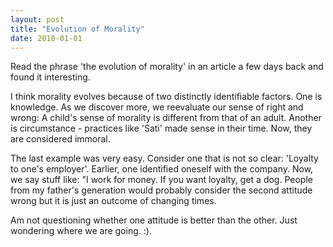 ```yaml
---
layout: post
title: "Evolution of Morality"
date: 2010-01-01
---
```

Read the phrase 'the evolution of morality' in an article a few days back and found it interesting. 

I think morality evolves because of two distinctly identifiable factors. One is knowledge. As we discover more, we reevaluate our sense of right and wrong: A child's sense of morality is different from that of an adult. Another is circumstance - practices like 'Sati' made sense in their time. Now, they are considered immoral. 

The last example was very easy. Consider one that is not so clear: 'Loyalty to one's employer'. Earlier, one identified oneself with the company. Now, we say stuff like: "I work for money. If you want loyalty, get a dog. People from my father's generation would probably consider the second attitude wrong but it is just an outcome of changing times.

Am not questioning whether one attitude is better than the other. Just wondering where we are going. :).
